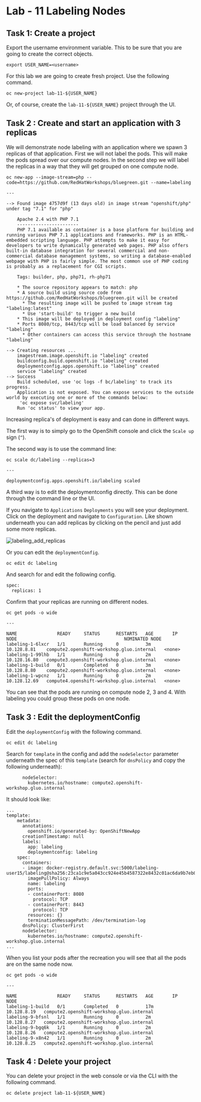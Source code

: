 # Lab - 11 Labeling Nodes

## Task 1: Create a project

Export the username environment variable. This to be sure that you are going to
create the correct objects.

```
export USER_NAME=<username>
```

For this lab we are going to create fresh project. Use the following command.

```
oc new-project lab-11-${USER_NAME}
```

Or, of course, create the `lab-11-${USER_NAME}` project through the UI.

## Task 2 : Create and start an application with 3 replicas

We will demonstrate node labeling with an application where we spawn 3 replicas 
of that application. First we will not label the pods. This will make the pods 
spread over our compute nodes. In the second step we will label the replicas in 
a way that they will get grouped on one compute node.

```
oc new-app --image-stream=php --code=https://github.com/RedHatWorkshops/bluegreen.git --name=labeling

---

--> Found image 4757d9f (13 days old) in image stream "openshift/php" under tag "7.1" for "php"

    Apache 2.4 with PHP 7.1
    -----------------------
    PHP 7.1 available as container is a base platform for building and running various PHP 7.1 applications and frameworks. PHP is an HTML-embedded scripting language. PHP attempts to make it easy for developers to write dynamically generated web pages. PHP also offers built-in database integration for several commercial and non-commercial database management systems, so writing a database-enabled webpage with PHP is fairly simple. The most common use of PHP coding is probably as a replacement for CGI scripts.

    Tags: builder, php, php71, rh-php71

    * The source repository appears to match: php
    * A source build using source code from https://github.com/RedHatWorkshops/bluegreen.git will be created
      * The resulting image will be pushed to image stream tag "labeling:latest"
      * Use 'start-build' to trigger a new build
    * This image will be deployed in deployment config "labeling"
    * Ports 8080/tcp, 8443/tcp will be load balanced by service "labeling"
      * Other containers can access this service through the hostname "labeling"

--> Creating resources ...
    imagestream.image.openshift.io "labeling" created
    buildconfig.build.openshift.io "labeling" created
    deploymentconfig.apps.openshift.io "labeling" created
    service "labeling" created
--> Success
    Build scheduled, use 'oc logs -f bc/labeling' to track its progress.
    Application is not exposed. You can expose services to the outside world by executing one or more of the commands below:
     'oc expose svc/labeling'
    Run 'oc status' to view your app.
```

Increasing replica's of deployment is easy and can done in different ways.

The first way is to simply go to the OpenShift console and click the `Scale up` 
sign (`^`).

The second way is to use the command line:

```
oc scale dc/labeling --replicas=3

---

deploymentconfig.apps.openshift.io/labeling scaled
```

A third way is to edit the deploymentconfig directly.  This can be done through 
the command line or the UI.

If you navigate to `Applications` `Deployments` you will see your deployment. 
Click on the deployment and navigate to `Configuration`. Like shown underneath 
you can add replicas by clicking on the pencil and just add some more replicas.

![labeling_add_replicas](../images/labeling_add_replicas.png "labeling_add_replicas")

Or you can edit the `deploymentConfig`.

```
oc edit dc labeling
```

And search for and edit the following config.

```
spec:
  replicas: 1
```

Confirm that your replicas are running on different nodes.

```
oc get pods -o wide

---

NAME               READY     STATUS      RESTARTS   AGE       IP             NODE                                        NOMINATED NODE
labeling-1-6lxcr   1/1       Running     0          3m        10.128.8.81    compute2.openshift-workshop.gluo.internal   <none>
labeling-1-99lhb   1/1       Running     0          2m        10.128.16.80   compute3.openshift-workshop.gluo.internal   <none>
labeling-1-build   0/1       Completed   0          3m        10.128.8.80    compute2.openshift-workshop.gluo.internal   <none>
labeling-1-wpcnz   1/1       Running     0          2m        10.128.12.69   compute4.openshift-workshop.gluo.internal   <none>
```

You can see that the pods are running on compute node 2, 3 and 4. With labeling 
you could group these pods on one node.

## Task 3 : Edit the deploymentConfig

Edit the `deploymentConfig` with the following command.

```
oc edit dc labeling
```

Search for `template` in the config and add the `nodeSelector` parameter 
underneath the spec of this `template` (search for `dnsPolicy` and copy the 
following underneath):

```
      nodeSelector:
        kubernetes.io/hostname: compute2.openshift-workshop.gluo.internal
```

It should look like:

```
...
template:
    metadata:
      annotations:
        openshift.io/generated-by: OpenShiftNewApp
      creationTimestamp: null
      labels:
        app: labeling
        deploymentconfig: labeling
    spec:
      containers:
      - image: docker-registry.default.svc:5000/labeling-user15/labeling@sha256:23ca1c9e5a043cc924e45b4587322e8432c01ac6da9b7eb049dab2025007d634
        imagePullPolicy: Always
        name: labeling
        ports:
        - containerPort: 8080
          protocol: TCP
        - containerPort: 8443
          protocol: TCP
        resources: {}
        terminationMessagePath: /dev/termination-log
      dnsPolicy: ClusterFirst
      nodeSelector:
        kubernetes.io/hostname: compute2.openshift-workshop.gluo.internal
...
```

When you list your pods after the recreation you will see that all the pods are
on the same node now.

```
oc get pods -o wide

---

NAME               READY     STATUS      RESTARTS   AGE       IP            NODE
labeling-1-build   0/1       Completed   0          17m       10.128.8.19   compute2.openshift-workshop.gluo.internal
labeling-9-bfsnl   1/1       Running     0          2m        10.128.8.27   compute2.openshift-workshop.gluo.internal
labeling-9-bgq6k   1/1       Running     0          2m        10.128.8.26   compute2.openshift-workshop.gluo.internal
labeling-9-x8n42   1/1       Running     0          2m        10.128.8.25   compute2.openshift-workshop.gluo.internal
```

## Task 4 : Delete your project

You can delete your project in the web console or via the CLI with the following
command.

```
oc delete project lab-11-${USER_NAME}
```